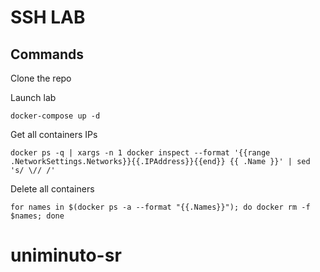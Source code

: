 # SSH LAB

## Commands

Clone the repo

Launch lab

```shell
docker-compose up -d
```

Get all containers IPs

```shell
docker ps -q | xargs -n 1 docker inspect --format '{{range .NetworkSettings.Networks}}{{.IPAddress}}{{end}} {{ .Name }}' | sed 's/ \// /'
```

Delete all containers

```shell
for names in $(docker ps -a --format "{{.Names}}"); do docker rm -f $names; done
```

# uniminuto-sr

